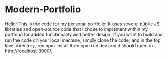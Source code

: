 ﻿# Modern-Portfolio
Hello! This is the code for my personal portfolio. 
It uses several public JS libraries and open-source code 
that I chose to implement within my portfolio for added
functionality and better design. If you want to build and 
run the code on your local machine, simply clone the code, 
and in the top level directory, run npm install then npm run dev and
it should open in http://localhost:3000/.

